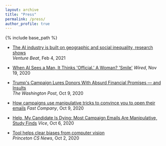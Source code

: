 ```yaml
---
layout: archive
title: "Press"
permalink: /press/
author_profile: true
---
```


{% include base_path %}

- <span style="color:CornflowerBlue">[The AI industry is built on geographic and social inequality, research shows](https://venturebeat.com/2021/02/04/the-ai-industry-is-built-on-geographic-and-social-inequality-research-shows/)</span>   
	*Venture Beat*, Feb 4, 2021

- <span style="color:CornflowerBlue">[When AI Sees a Man, It Thinks 'Official.' A Woman? 'Smile'](https://www.wired.com/story/ai-sees-man-thinks-official-woman-smile/)</span> 
	*Wired*, Nov 19, 2020

- <span style="color:CornflowerBlue">[Trump's Campaign Lures Donors With Absurd Financial Promises — and Insults](https://www.washingtonpost.com/outlook/trumps-campaign-lures-donors-with-absurd-financial-promises--and-insults/2020/10/09/ff3ea62c-08ef-11eb-9be6-cf25fb429f1a_story.html)</span>   
	*The Washington Post*, Oct 9, 2020

- <span style="color:CornflowerBlue">[How campaigns use manipulative tricks to convince you to open their emails](https://www.fastcompany.com/90560428/political-emails-trump-dark-patterns)</span> 
	*Fast Company*, Oct 9, 2020

- <span style="color:CornflowerBlue">[Help, My Candidate Is Dying: Most Campaign Emails Are Manipulative, Study Finds](https://www.vice.com/en/article/k7qm9y/campaign-political-emails-study-princeton-university)</span> 
	*Vice*, Oct 6, 2020

- <span style="color:CornflowerBlue">[Tool helps clear biases from computer vision](https://www.cs.princeton.edu/news/tool-helps-clear-biases-computer-vision)</span>   
	*Princeton CS News*, Oct 2, 2020



